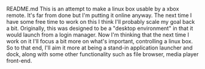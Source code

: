 README.md
This is an attempt to make a linux box usable by a xbox remote.
It's far from done but I'm putting it online anyway. The next 
time I have some free time to work on this I think I'll probably
scale my goal back a bit. Originally, this was designed to be a
"desktop environment" in that it would launch from a login 
manager. Now I'm thinking that the next time I work on it I'll 
focus a bit more on what's important, controlling a linux box.
So to that end, I'll aim it more at being a stand-in application
launcher and dock, along with some other functionality such as
file browser, media player front-end.
